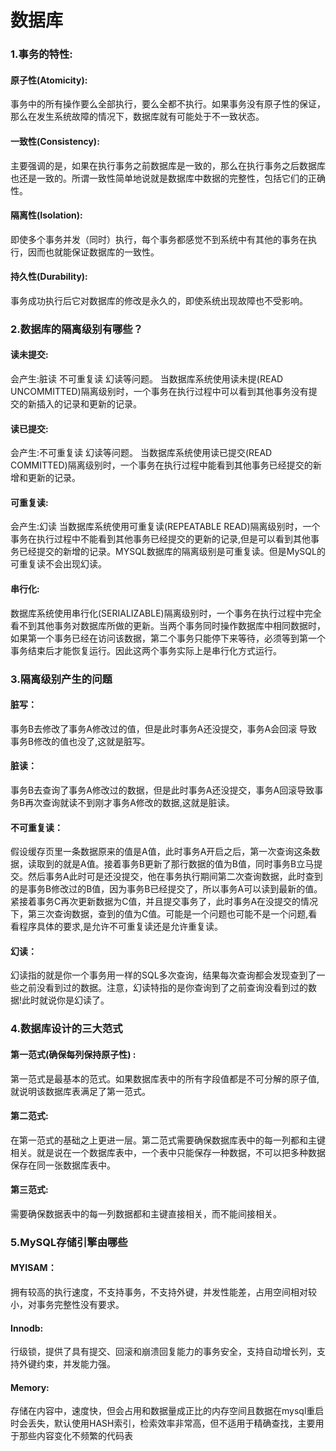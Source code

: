 # 数据库

### 1.事务的特性:

#### 原子性(Atomicity):
事务中的所有操作要么全部执行，要么全都不执行。如果事务没有原子性的保证，那么在发生系统故障的情况下，数据库就有可能处于不一致状态。

#### 一致性(Consistency):
主要强调的是，如果在执行事务之前数据库是一致的，那么在执行事务之后数据库也还是一致的。所谓一致性简单地说就是数据库中数据的完整性，包括它们的正确性。

#### 隔离性(Isolation):
即使多个事务并发（同时）执行，每个事务都感觉不到系统中有其他的事务在执行，因而也就能保证数据库的一致性。

#### 持久性(Durability):
事务成功执行后它对数据库的修改是永久的，即使系统出现故障也不受影响。

### 2.数据库的隔离级别有哪些？

#### 读未提交:
会产生:脏读 不可重复读 幻读等问题。
当数据库系统使用读未提(READ UNCOMMITTED)隔离级别时，一个事务在执行过程中可以看到其他事务没有提交的新插入的记录和更新的记录。

#### 读已提交:
会产生:不可重复读 幻读等问题。
当数据库系统使用读已提交(READ COMMITTED)隔离级别时，一个事务在执行过程中能看到其他事务已经提交的新增和更新的记录。

#### 可重复读:
会产生:幻读
当数据库系统使用可重复读(REPEATABLE READ)隔离级别时，一个事务在执行过程中不能看到其他事务已经提交的更新的记录,但是可以看到其他事务已经提交的新增的记录。MYSQL数据库的隔离级别是可重复读。但是MySQL的可重复读不会出现幻读。

#### 串行化:
数据库系统使用串行化(SERIALIZABLE)隔离级别时，一个事务在执行过程中完全看不到其他事务对数据库所做的更新。当两个事务同时操作数据库中相同数据时，如果第一个事务已经在访问该数据，第二个事务只能停下来等待，必须等到第一个事务结束后才能恢复运行。因此这两个事务实际上是串行化方式运行。


### 3.隔离级别产生的问题

#### 脏写：
事务B去修改了事务A修改过的值，但是此时事务A还没提交，事务A会回滚 导致事务B修改的值也没了,这就是脏写。

#### 脏读：
事务B去查询了事务A修改过的数据，但是此时事务A还没提交，事务A回滚导致事务B再次查询就读不到刚才事务A修改的数据,这就是脏读。

#### 不可重复读：
假设缓存页里一条数据原来的值是A值，此时事务A开启之后，第一次查询这条数据，读取到的就是A值。接着事务B更新了那行数据的值为B值，同时事务B立马提交。然后事务A此时可是还没提交，他在事务执行期间第二次查询数据，此时查到的是事务B修改过的B值，因为事务B已经提交了，所以事务A可以读到最新的值。紧接着事务C再次更新数据为C值，并且提交事务了，此时事务A在没提交的情况下，第三次查询数据，查到的值为C值。可能是一个问题也可能不是一个问题,看看程序具体的要求,是允许不可重复读还是允许重复读。

#### 幻读：
幻读指的就是你一个事务用一样的SQL多次查询，结果每次查询都会发现查到了一些之前没看到过的数据。注意，幻读特指的是你查询到了之前查询没看到过的数据!此时就说你是幻读了。

### 4.数据库设计的三大范式

#### 第一范式(确保每列保持原子性) :
第一范式是最基本的范式。如果数据库表中的所有字段值都是不可分解的原子值,就说明该数据库表满足了第一范式。

#### 第二范式:
在第一范式的基础之上更进一层。第二范式需要确保数据库表中的每一列都和主键相关。就是说在一个数据库表中，一个表中只能保存一种数据，不可以把多种数据保存在同一张数据库表中。

#### 第三范式:
需要确保数据表中的每一列数据都和主键直接相关，而不能间接相关。

### 5.MySQL存储引擎由哪些

#### MYISAM：
拥有较高的执行速度，不支持事务，不支持外键，并发性能差，占用空间相对较小，对事务完整性没有要求。

#### Innodb:
行级锁，提供了具有提交、回滚和崩溃回复能力的事务安全，支持自动增长列，支持外键约束，并发能力强。

#### Memory:
存储在内容中，速度快，但会占用和数据量成正比的内存空间且数据在mysql重启时会丢失，默认使用HASH索引，检索效率非常高，但不适用于精确查找，主要用于那些内容变化不频繁的代码表
